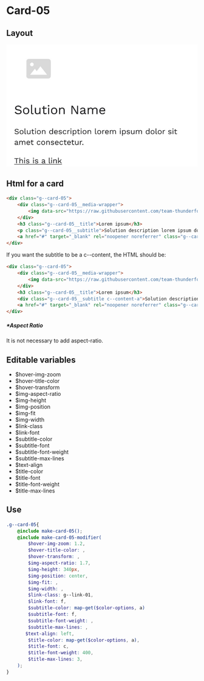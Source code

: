 # Card-05

## Layout

![alt text][card-05]

[card-05]: /src/img/global-components/card/card-05.jpg

## Html for a card

```html
<div class="g--card-05">
    <div class="g--card-05__media-wrapper">
        <img data-src="https://raw.githubusercontent.com/team-thunderfoot/ui/main/src/img/global-components/rounded-img-placeholder.png" src="/src/img/global-components/placeholder.jpg" alt="alt text" class="g--card-05__media-wrapper__media g--lazy-01">
    </div>
    <h3 class="g--card-05__title">Lorem ipsum</h3>
    <p class="g--card-05__subtitle">Solution description lorem ipsum dolor sit amet consectetur.</p>
    <a href="#" target="_blank" rel="noopener noreferrer" class="g--card-05__link">This is a link</a>
</div>
```

If you want the subtitle to be a c--content, the HTML should be:
```html
<div class="g--card-05">
    <div class="g--card-05__media-wrapper">
        <img data-src="https://raw.githubusercontent.com/team-thunderfoot/ui/main/src/img/global-components/rounded-img-placeholder.png" src="/src/img/global-components/placeholder.jpg" alt="alt text" class="g--card-05__media-wrapper__media g--lazy-01">
    </div>
    <h3 class="g--card-05__title">Lorem ipsum</h3>
    <div class="g--card-05__subtitle c--content-a">Solution description lorem ipsum dolor sit amet consectetur.</div>
    <a href="#" target="_blank" rel="noopener noreferrer" class="g--card-05__link">This is a link</a>
</div>
```

##### \*Aspect Ratio

It is not necessary to add aspect-ratio.

## Editable variables

- $hover-img-zoom
- $hover-title-color
- $hover-transform
- $img-aspect-ratio
- $img-height
- $img-position
- $img-fit
- $img-width
- $link-class
- $link-font
- $subtitle-color
- $subtitle-font
- $subtitle-font-weight
- $subtitle-max-lines
- $text-align
- $title-color
- $title-font
- $title-font-weight
- $title-max-lines

## Use

```scss
.g--card-05{
    @include make-card-05();
    @include make-card-05-modifier(
        $hover-img-zoom: 1.2,
        $hover-title-color: ,
        $hover-transform: ,
        $img-aspect-ratio: 1.7,
        $img-height: 340px,
        $img-position: center,
        $img-fit: ,
        $img-width: ,
        $link-class: g--link-01,
        $link-font: f,
        $subtitle-color: map-get($color-options, a)
        $subtitle-font: f,
        $subtitle-font-weight: ,
        $subtitle-max-lines: ,
       $text-align: left,
        $title-color: map-get($color-options, a),
        $title-font: c,
        $title-font-weight: 400,
        $title-max-lines: 3,
    );
}
```